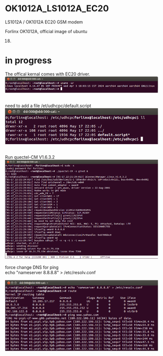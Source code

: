 # OK1012A_LS1012A_EC20
LS1012A / OK1012A EC20  GSM modem


Forlinx OK1012A, official image of ubuntu 

18.
# in progress
The offical kernal comes with EC20 driver.
<br>
![pic](pic/ls1012_a.png)<br>
<br>

need to add a file
/et/udhcpc/default.script
<br>
![pic](pic/udhcpc_ls1012.png)<br>
<br>

Run quectel-CM V1.6.3.2
<br>
![pic](pic/ls1012c.png)<br>
<br>
force change DNS for ping<br>
echo "nameserver 8.8.8.8" > /etc/resolv.conf<br>
<br>
![pic](pic/ls1012_e.png)<br>
<br>
